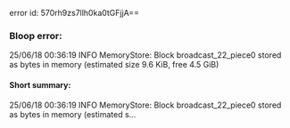 error id: 570rh9zs7llh0ka0tGFjjA==
### Bloop error:

25/06/18 00:36:19 INFO MemoryStore: Block broadcast_22_piece0 stored as bytes in memory (estimated size 9.6 KiB, free 4.5 GiB)
#### Short summary: 

25/06/18 00:36:19 INFO MemoryStore: Block broadcast_22_piece0 stored as bytes in memory (estimated s...